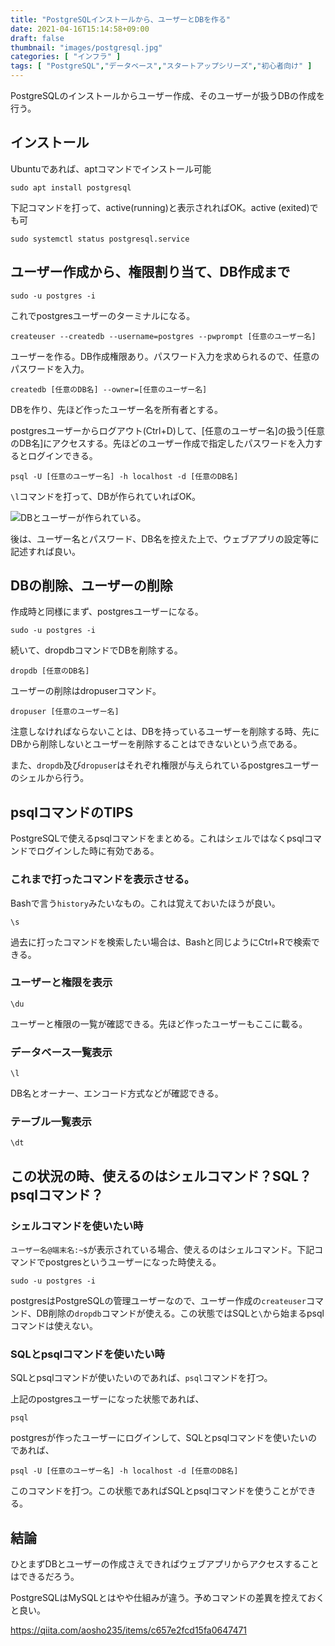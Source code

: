 ```yaml
---
title: "PostgreSQLインストールから、ユーザーとDBを作る"
date: 2021-04-16T15:14:58+09:00
draft: false
thumbnail: "images/postgresql.jpg"
categories: [ "インフラ" ]
tags: [ "PostgreSQL","データベース","スタートアップシリーズ","初心者向け" ]
---
```


PostgreSQLのインストールからユーザー作成、そのユーザーが扱うDBの作成を行う。

## インストール

Ubuntuであれば、aptコマンドでインストール可能

    sudo apt install postgresql

下記コマンドを打って、active(running)と表示されればOK。active (exited)でも可

    sudo systemctl status postgresql.service

## ユーザー作成から、権限割り当て、DB作成まで

    sudo -u postgres -i

これでpostgresユーザーのターミナルになる。

    createuser --createdb --username=postgres --pwprompt [任意のユーザー名]

ユーザーを作る。DB作成権限あり。パスワード入力を求められるので、任意のパスワードを入力。

    createdb [任意のDB名] --owner=[任意のユーザー名]

DBを作り、先ほど作ったユーザー名を所有者とする。

postgresユーザーからログアウト(Ctrl+D)して、[任意のユーザー名]の扱う[任意のDB名]にアクセスする。先ほどのユーザー作成で指定したパスワードを入力するとログインできる。

    psql -U [任意のユーザー名] -h localhost -d [任意のDB名]

`\l`コマンドを打って、DBが作られていればOK。

<div class="img-center"><img src="/images/Screenshot from 2021-04-22 08-52-01.png" alt="DBとユーザーが作られている。"></div>

後は、ユーザー名とパスワード、DB名を控えた上で、ウェブアプリの設定等に記述すれば良い。


## DBの削除、ユーザーの削除

作成時と同様にまず、postgresユーザーになる。

    sudo -u postgres -i

続いて、dropdbコマンドでDBを削除する。

    dropdb [任意のDB名]

ユーザーの削除はdropuserコマンド。

    dropuser [任意のユーザー名]

注意しなければならないことは、DBを持っているユーザーを削除する時、先にDBから削除しないとユーザーを削除することはできないという点である。

また、`dropdb`及び`dropuser`はそれぞれ権限が与えられているpostgresユーザーのシェルから行う。

## psqlコマンドのTIPS

PostgreSQLで使えるpsqlコマンドをまとめる。これはシェルではなくpsqlコマンドでログインした時に有効である。

### これまで打ったコマンドを表示させる。

Bashで言う`history`みたいなもの。これは覚えておいたほうが良い。

    \s

過去に打ったコマンドを検索したい場合は、Bashと同じようにCtrl+Rで検索できる。

### ユーザーと権限を表示

    \du

ユーザーと権限の一覧が確認できる。先ほど作ったユーザーもここに載る。

### データベース一覧表示

    \l

DB名とオーナー、エンコード方式などが確認できる。

### テーブル一覧表示

    \dt


## この状況の時、使えるのはシェルコマンド？SQL？psqlコマンド？


### シェルコマンドを使いたい時

`ユーザー名@端末名:~$`が表示されている場合、使えるのはシェルコマンド。下記コマンドでpostgresというユーザーになった時使える。

    sudo -u postgres -i

postgresはPostgreSQLの管理ユーザーなので、ユーザー作成の`createuser`コマンド、DB削除の`dropdb`コマンドが使える。この状態ではSQLと`\`から始まるpsqlコマンドは使えない。

### SQLとpsqlコマンドを使いたい時

SQLとpsqlコマンドが使いたいのであれば、`psql`コマンドを打つ。

上記のpostgresユーザーになった状態であれば、

    psql

postgresが作ったユーザーにログインして、SQLとpsqlコマンドを使いたいのであれば、

    psql -U [任意のユーザー名] -h localhost -d [任意のDB名]

このコマンドを打つ。この状態であればSQLとpsqlコマンドを使うことができる。

## 結論

ひとまずDBとユーザーの作成さえできればウェブアプリからアクセスすることはできるだろう。

PostgreSQLはMySQLとはやや仕組みが違う。予めコマンドの差異を控えておくと良い。

https://qiita.com/aosho235/items/c657e2fcd15fa0647471

